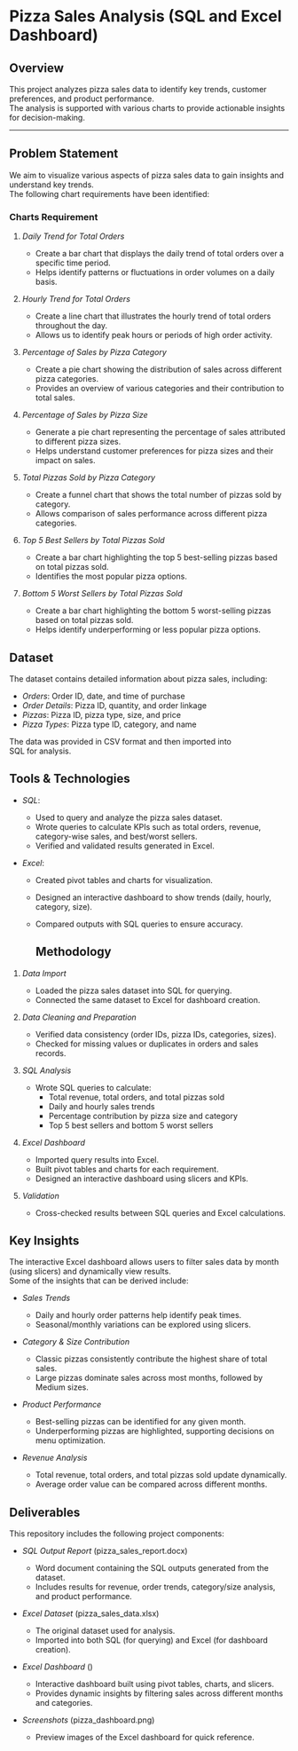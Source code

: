 # Pizza Sales Analysis (SQL and Excel Dashboard)

## Overview
This project analyzes pizza sales data to identify key trends, customer preferences, and product performance.  
The analysis is supported with various charts to provide actionable insights for decision-making.

---

## Problem Statement
We aim to visualize various aspects of pizza sales data to gain insights and understand key trends.  
The following chart requirements have been identified:

### Charts Requirement

1. *Daily Trend for Total Orders*  
   - Create a bar chart that displays the daily trend of total orders over a specific time period.  
   - Helps identify patterns or fluctuations in order volumes on a daily basis.
2. *Hourly Trend for Total Orders*  
   - Create a line chart that illustrates the hourly trend of total orders throughout the day.  
   - Allows us to identify peak hours or periods of high order activity.

3. *Percentage of Sales by Pizza Category*  
   - Create a pie chart showing the distribution of sales across different pizza categories.  
   - Provides an overview of various categories and their contribution to total sales.

4. *Percentage of Sales by Pizza Size*  
   - Generate a pie chart representing the percentage of sales attributed to different pizza sizes.  
   - Helps understand customer preferences for pizza sizes and their impact on sales.

5. *Total Pizzas Sold by Pizza Category*  
   - Create a funnel chart that shows the total number of pizzas sold by category.  
   - Allows comparison of sales performance across different pizza categories.

6. *Top 5 Best Sellers by Total Pizzas Sold*  
   - Create a bar chart highlighting the top 5 best-selling pizzas based on total pizzas sold.  
   - Identifies the most popular pizza options.

7. *Bottom 5 Worst Sellers by Total Pizzas Sold*  
   - Create a bar chart highlighting the bottom 5 worst-selling pizzas based on total pizzas sold.  
   - Helps identify underperforming or less popular pizza options.

## Dataset
The dataset contains detailed information about pizza sales, including:

- *Orders*: Order ID, date, and time of purchase  
- *Order Details*: Pizza ID, quantity, and order linkage  
- *Pizzas*: Pizza ID, pizza type, size, and price  
- *Pizza Types*: Pizza type ID, category, and name  

The data was provided in CSV format and then imported into SQL for analysis.

## Tools & Technologies
- *SQL*:  
  - Used to query and analyze the pizza sales dataset.  
  - Wrote queries to calculate KPIs such as total orders, revenue, category-wise sales, and best/worst sellers.  
  - Verified and validated results generated in Excel.  

- *Excel*:  
  - Created pivot tables and charts for visualization.  
  - Designed an interactive dashboard to show trends (daily, hourly, category, size).  
  - Compared outputs with SQL queries to ensure accuracy.

    ## Methodology

1. *Data Import*
   - Loaded the pizza sales dataset into SQL for querying.  
   - Connected the same dataset to Excel for dashboard creation.  

2. *Data Cleaning and Preparation*
   - Verified data consistency (order IDs, pizza IDs, categories, sizes).  
   - Checked for missing values or duplicates in orders and sales records.  

3. *SQL Analysis*
   - Wrote SQL queries to calculate:  
     - Total revenue, total orders, and total pizzas sold  
     - Daily and hourly sales trends  
     - Percentage contribution by pizza size and category  
     - Top 5 best sellers and bottom 5 worst sellers  

4. *Excel Dashboard*
   - Imported query results into Excel.  
   - Built pivot tables and charts for each requirement.  
   - Designed an interactive dashboard using slicers and KPIs.  

5. *Validation*
   - Cross-checked results between SQL queries and Excel calculations.  

## Key Insights

The interactive Excel dashboard allows users to filter sales data by month (using slicers) and dynamically view results.  
Some of the insights that can be derived include:

- *Sales Trends*  
  - Daily and hourly order patterns help identify peak times.  
  - Seasonal/monthly variations can be explored using slicers.  

- *Category & Size Contribution*  
  - Classic pizzas consistently contribute the highest share of total sales.  
  - Large pizzas dominate sales across most months, followed by Medium sizes.  

- *Product Performance*  
  - Best-selling pizzas can be identified for any given month.  
  - Underperforming pizzas are highlighted, supporting decisions on menu optimization.  

- *Revenue Analysis*  
  - Total revenue, total orders, and total pizzas sold update dynamically.
  - Average order value can be compared across different months.

 ## Deliverables

This repository includes the following project components:

- *SQL Output Report* (pizza_sales_report.docx)  
  - Word document containing the SQL outputs generated from the dataset.  
  - Includes results for revenue, order trends, category/size analysis, and product performance.  

- *Excel Dataset* (pizza_sales_data.xlsx)  
  - The original dataset used for analysis.  
  - Imported into both SQL (for querying) and Excel (for dashboard creation).  

- *Excel Dashboard* ()  
  - Interactive dashboard built using pivot tables, charts, and slicers.  
  - Provides dynamic insights by filtering sales across different months and categories.  

- *Screenshots* (pizza_dashboard.png)  
  - Preview images of the Excel dashboard for quick reference.
